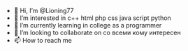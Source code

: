 - 👋 Hi, I’m @Lioning77
- 👀 I’m interested in c++ html php css java script python
- 🌱 I’m currently learning in college as a programmer
- 💞️ I’m looking to collaborate on со всеми кому интересен 
- 📫 How to reach me 

<!---
Lioning77/Lioning77 is a ✨ special ✨ repository because its `README.md` (this file) appears on your GitHub profile.
You can click the Preview link to take a look at your changes.
--->
